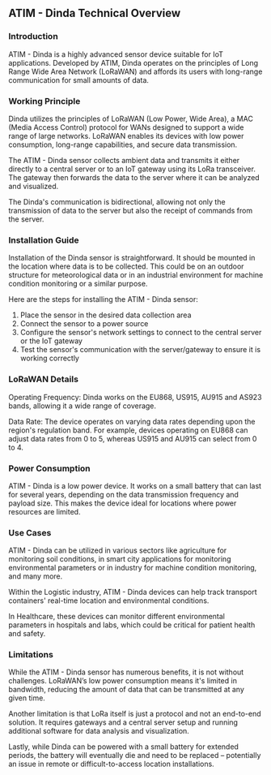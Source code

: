 ## ATIM - Dinda Technical Overview

### Introduction

ATIM - Dinda is a highly advanced sensor device suitable for IoT applications. Developed by ATIM, Dinda operates on the principles of Long Range Wide Area Network (LoRaWAN) and affords its users with long-range communication for small amounts of data.

### Working Principle

Dinda utilizes the principles of LoRaWAN (Low Power, Wide Area), a MAC (Media Access Control) protocol for WANs designed to support a wide range of large networks. LoRaWAN enables its devices with low power consumption, long-range capabilities, and secure data transmission.

The ATIM - Dinda sensor collects ambient data and transmits it either directly to a central server or to an IoT gateway using its LoRa transceiver. The gateway then forwards the data to the server where it can be analyzed and visualized.

The Dinda's communication is bidirectional, allowing not only the transmission of data to the server but also the receipt of commands from the server.

### Installation Guide

Installation of the Dinda sensor is straightforward. It should be mounted in the location where data is to be collected. This could be on an outdoor structure for meteorological data or in an industrial environment for machine condition monitoring or a similar purpose.

Here are the steps for installing the ATIM - Dinda sensor:

1. Place the sensor in the desired data collection area
2. Connect the sensor to a power source
3. Configure the sensor's network settings to connect to the central server or the IoT gateway 
4. Test the sensor's communication with the server/gateway to ensure it is working correctly

### LoRaWAN Details 

Operating Frequency: Dinda works on the EU868, US915, AU915 and AS923 bands, allowing it a wide range of coverage. 

Data Rate: The device operates on varying data rates depending upon the region's regulation band. For example, devices operating on EU868 can adjust data rates from 0 to 5, whereas US915 and AU915 can select from 0 to 4.

### Power Consumption

ATIM - Dinda is a low power device. It works on a small battery that can last for several years, depending on the data transmission frequency and payload size. This makes the device ideal for locations where power resources are limited.

### Use Cases

ATIM - Dinda can be utilized in various sectors like agriculture for monitoring soil conditions, in smart city applications for monitoring environmental parameters or in industry for machine condition monitoring, and many more.

Within the Logistic industry, ATIM - Dinda devices can help track transport containers' real-time location and environmental conditions. 

In Healthcare, these devices can monitor different environmental parameters in hospitals and labs, which could be critical for patient health and safety. 

### Limitations

While the ATIM - Dinda sensor has numerous benefits, it is not without challenges. LoRaWAN’s low power consumption means it's limited in bandwidth, reducing the amount of data that can be transmitted at any given time.

Another limitation is that LoRa itself is just a protocol and not an end-to-end solution. It requires gateways and a central server setup and running additional software for data analysis and visualization.

Lastly, while Dinda can be powered with a small battery for extended periods, the battery will eventually die and need to be replaced – potentially an issue in remote or difficult-to-access location installations.